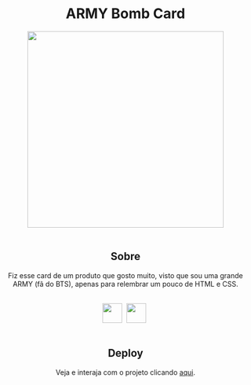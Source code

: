 <h1 align="center">ARMY Bomb Card</h1>
<div align="center">
<img height="400cm" src="https://github.com/hijuliacs/armybombcard/assets/119365652/e828f2a8-513c-4b82-a08d-df06c5fba4c0">
</div>
<br>

<h2 align="center">Sobre</h2>
<p align="center">Fiz esse card de um produto que gosto muito, visto que sou uma grande ARMY (fã do BTS), apenas para relembrar um pouco de HTML e CSS.</p>
<br>

<div align="center">
<img height="40cm" src="https://cdn.jsdelivr.net/gh/devicons/devicon/icons/html5/html5-original.svg"/> <img height="40cm" hspace="5" src="https://cdn.jsdelivr.net/gh/devicons/devicon/icons/css3/css3-original.svg"/>
</div>
<br>

<h2 align="center">Deploy</h2>
<p align="center">Veja e interaja com o projeto clicando <a href="https://hijuliacs.github.io/armybombcard/">aqui</a>.</p>
